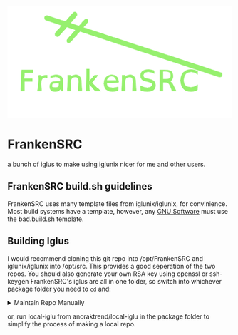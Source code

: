 ![FrankenSRC Logo, which consists of a cartoony teal green stitch with FrankenSRC in a monospace teal green opendyslexic font](.imgs/frankensrc.png)

# FrankenSRC
a bunch of iglus to make using iglunix nicer for me and other users.

## FrankenSRC build.sh guidelines
FrankenSRC uses many template files from iglunix/iglunix, for convinience. Most build systems have a template, 
 however, any [GNU Software](https://www.gnu.org/software/software.en.html) must use the bad.build.sh template.

## Building Iglus
I would recommend cloning this git repo into /opt/FrankenSRC and iglunix/iglunix into /opt/src.
This provides a good seperation of the two repos. You should also generate your own RSA key using 
openssl or ssh-keygen  FrankenSRC's iglus are all in one folder, so switch into whichever package
folder you need to `cd` and:
	
<details>
   <summary>Maintain Repo Manually</summary>
1. run ``Iglupkg fbp``
	    
2. copy xbps package from out to your repo dir

3. create repository: ``xbps-rindex -fa /path/to/dir/*.xbps``

4. sign repository: ``xbps-rindex --sign --signedby 'Igluser <iglu@iglunix.org>' --privkey <your RSA key> /path/to/dir/``
</details>

or, run local-iglu from anoraktrend/local-iglu in the package folder to simplify the process of making a local repo. 
